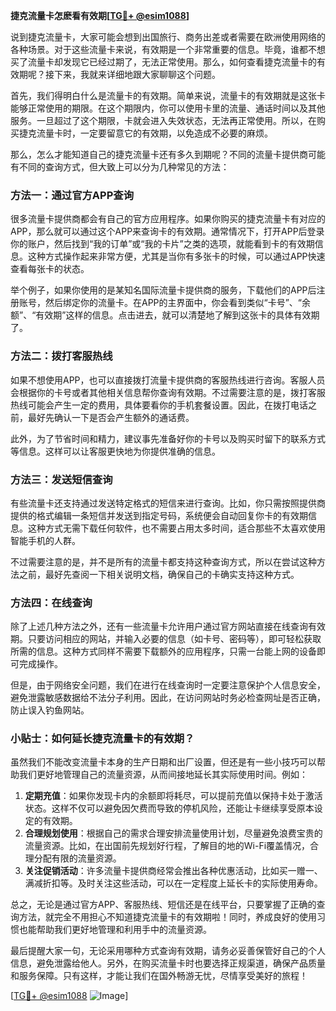 **捷克流量卡怎麽看有效期[[TG💪+ @esim1088](https://t.me/s/esim1088)]**

说到捷克流量卡，大家可能会想到出国旅行、商务出差或者需要在欧洲使用网络的各种场景。对于这些流量卡来说，有效期是一个非常重要的信息。毕竟，谁都不想买了流量卡却发现它已经过期了，无法正常使用。那么，如何查看捷克流量卡的有效期呢？接下来，我就来详细地跟大家聊聊这个问题。

首先，我们得明白什么是流量卡的有效期。简单来说，流量卡的有效期就是这张卡能够正常使用的期限。在这个期限内，你可以使用卡里的流量、通话时间以及其他服务。一旦超过了这个期限，卡就会进入失效状态，无法再正常使用。所以，在购买捷克流量卡时，一定要留意它的有效期，以免造成不必要的麻烦。

那么，怎么才能知道自己的捷克流量卡还有多久到期呢？不同的流量卡提供商可能有不同的查询方式，但大致上可以分为几种常见的方法：

### 方法一：通过官方APP查询

很多流量卡提供商都会有自己的官方应用程序。如果你购买的捷克流量卡有对应的APP，那么就可以通过这个APP来查询卡的有效期。通常情况下，打开APP后登录你的账户，然后找到“我的订单”或“我的卡片”之类的选项，就能看到卡的有效期信息。这种方式操作起来非常方便，尤其是当你有多张卡的时候，可以通过APP快速查看每张卡的状态。

举个例子，如果你使用的是某知名国际流量卡提供商的服务，下载他们的APP后注册账号，然后绑定你的流量卡。在APP的主界面中，你会看到类似“卡号”、“余额”、“有效期”这样的信息。点击进去，就可以清楚地了解到这张卡的具体有效期了。

### 方法二：拨打客服热线

如果不想使用APP，也可以直接拨打流量卡提供商的客服热线进行咨询。客服人员会根据你的卡号或者其他相关信息帮你查询有效期。不过需要注意的是，拨打客服热线可能会产生一定的费用，具体要看你的手机套餐设置。因此，在拨打电话之前，最好先确认一下是否会产生额外的通话费。

此外，为了节省时间和精力，建议事先准备好你的卡号以及购买时留下的联系方式等信息。这样可以让客服更快地为你提供准确的信息。

### 方法三：发送短信查询

有些流量卡还支持通过发送特定格式的短信来进行查询。比如，你只需按照提供商提供的格式编辑一条短信并发送到指定号码，系统便会自动回复你卡的有效期信息。这种方式无需下载任何软件，也不需要占用太多时间，适合那些不太喜欢使用智能手机的人群。

不过需要注意的是，并不是所有的流量卡都支持这种查询方式，所以在尝试这种方法之前，最好先查阅一下相关说明文档，确保自己的卡确实支持这种方式。

### 方法四：在线查询

除了上述几种方法之外，还有一些流量卡允许用户通过官方网站直接在线查询有效期。只要访问相应的网站，并输入必要的信息（如卡号、密码等），即可轻松获取所需的信息。这种方式同样不需要下载额外的应用程序，只需一台能上网的设备即可完成操作。

但是，由于网络安全问题，我们在进行在线查询时一定要注意保护个人信息安全，避免泄露敏感数据给不法分子利用。因此，在访问网站时务必检查网址是否正确，防止误入钓鱼网站。

### 小贴士：如何延长捷克流量卡的有效期？

虽然我们不能改变流量卡本身的生产日期和出厂设置，但还是有一些小技巧可以帮助我们更好地管理自己的流量资源，从而间接地延长其实际使用时间。例如：

1. **定期充值**：如果你发现卡内的余额即将耗尽，可以提前充值以保持卡处于激活状态。这样不仅可以避免因欠费而导致的停机风险，还能让卡继续享受原本设定的有效期。
2. **合理规划使用**：根据自己的需求合理安排流量使用计划，尽量避免浪费宝贵的流量资源。比如，在出国前先规划好行程，了解目的地的Wi-Fi覆盖情况，合理分配有限的流量资源。
3. **关注促销活动**：许多流量卡提供商经常会推出各种优惠活动，比如买一赠一、满减折扣等。及时关注这些活动，可以在一定程度上延长卡的实际使用寿命。

总之，无论是通过官方APP、客服热线、短信还是在线平台，只要掌握了正确的查询方法，就完全不用担心不知道捷克流量卡的有效期啦！同时，养成良好的使用习惯也能帮助我们更好地管理和利用手中的流量资源。

最后提醒大家一句，无论采用哪种方式查询有效期，请务必妥善保管好自己的个人信息，避免泄露给他人。另外，在购买流量卡时也要选择正规渠道，确保产品质量和服务保障。只有这样，才能让我们在国外畅游无忧，尽情享受美好的旅程！

[[TG💪+ @esim1088](https://t.me/s/esim1088) ![Image](https://i.postimg.cc/4NQfJmqS/Snipaste-2025-05-13-00-14-12.png)]